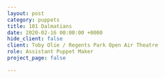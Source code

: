 ```yaml
---
layout: post
category: puppets
title: 101 Dalmatians
date: 2020-02-16 00:00:00 +0000
hide_client: false
client: Toby Olie / Regents Park Open Air Theatre
role: Assistant Puppet Maker
project_page: false

---
```

